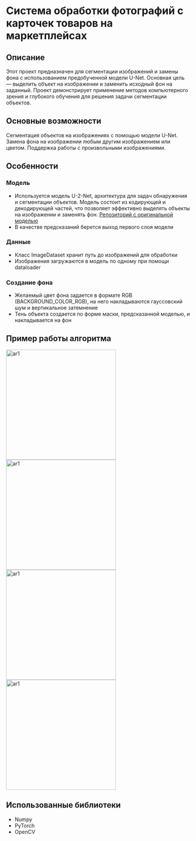 # Система обработки фотографий с карточек товаров на маркетплейсах
## Описание
Этот проект предназначен для сегментации изображений и замены фона с использованием предобученной модели U-Net. Основная цель — выделить объект на изображении и заменить исходный фон на заданный. Проект демонстрирует применение методов компьютерного зрения и глубокого обучения для решения задачи сегментации объектов.

## Основные возможности
Сегментация объектов на изображениях с помощью модели U-Net. 
Замена фона на изображении любым другим изображением или цветом.
Поддержка работы с произвольными изображениями.

## Особенности
### Модель
- Используется модель U-2-Net, архитектура для задач обнаружения и сегментации объектов. Модель состоит из кодирующей и декодирующей частей, что позволяет эффективно выделять объекты на изображении и заменять фон. [Репозиторий с оригинальной моделью](https://github.com/NathanUA/U-2-Net.git)
- В качестве предсказаний берется выход первого слоя модели
### Данные
- Класс ImageDataset хранит путь до изображений для обработки
- Изображения загружаются в модель по одному при помощи dataloader
### Создание фона
- Желаемый цвет фона задается в формате RGB (BACKGROUND_COLOR_RGB), на него накладываются гауссовский шум и вертикальное затемнение
- Тень объекта  создается по форме маски, предсказанной моделью, и накладывается на фон


## Пример работы алгоритма
<img height="300" alt="ar1" src="https://github.com/user-attachments/assets/18182965-b047-4613-bf71-9ac568a4eead">

<img height="300" alt="ar1" src="https://github.com/user-attachments/assets/f22c3f42-5ab9-4170-8bc4-bde4c0bb76e9">

<img height="300" alt="ar1" src="https://github.com/user-attachments/assets/1c883db0-8ac4-4772-a62c-058ff83ee766">

<img height="300" alt="ar1" src="https://github.com/user-attachments/assets/df3c4686-b568-4cb0-858f-ef801e59473f">

## Использованные библиотеки 
- Numpy
- PyTorch
- OpenCV
  
